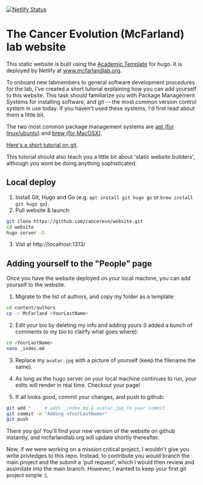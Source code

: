 [![Netlify Status](https://api.netlify.com/api/v1/badges/428af603-ced4-4372-a58b-de75f6b9bd14/deploy-status)](https://app.netlify.com/sites/cancer-evolution/deploys)

# The Cancer Evolution (McFarland) lab website

This static website is built using the [Academic Template](https://themes.gohugo.io/academic/) for hugo. It is deployed by Netlify at www.mcfarlandlab.org. 

To onboard new labmembers to general software development procedures for the lab, I've created a short tutorial explaining how you can add yourself to this website. This task should familiarize you with Package Management Systems for installing software, and git -- the most common version control system in use today. If you haven't used these systems, I'd first read about them a little bit. 

The two most common package management systems are [apt (for linux/ubuntu)](https://help.ubuntu.com/community/AptGet/Howto) and [brew (for MacOSX)](https://brew.sh/). 

[Here's a short tutorial on git](https://product.hubspot.com/blog/git-and-github-tutorial-for-beginners). 

This tutorial should also teach you a little bit about 'static website builders', although you wont be doing anything sophisticated. 

## Local deploy 

1. Install Git, Hugo and Go (e.g. `apt install git hugo go` or `brew install git hugo go`). 
2. Pull website & launch:
```sh
git clone https://github.com/cancerevo/website.git
cd website
hugo server -D
```
3. Vist at http://localhost:1313/

## Adding yourself to the "People" page

Once you have the website deployed on your local machine, you can add yourself to the website.  

1. Migrate to the list of authors, and copy my folder as a template:
```sh
cd content/authors
cp -r McFarland <YourLastName>
```

2. Edit your bio by deleting my info and adding yours (I added a bunch of comments to my bio to clairfy what goes where):
```sh
cd <YourLastName>
nano _index.md
```

3. Replace my `avatar.jpg` with a picture of yourself (keep the filename the same). 

4. As long as the hugo server on your local machine continues to run, your edits will render in real time. Checkout your page!

5. If all looks good, commit your changes, and push to github: 
```sh
git add *     # adds _index.md & avatar.jpg to your commit
git commit -m "Adding <YourLastName>"
git push
```
There you go! You'll find your new version of the website on github instantly, and mcfarlandlab.org will update shortly thereafter. 

Now, if we were working on a mission critical project, I wouldn't give you write privledges to this repo. Instead, to contribute you would branch the main project and the submit a 'pull request', which I would then review and assimilate into the main branch. However, I wanted to keep your first git project simple :). 
